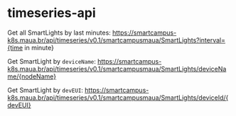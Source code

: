 # timeseries-api

Get all SmartLights by last minutes:
https://smartcampus-k8s.maua.br/api/timeseries/v0.1/smartcampusmaua/SmartLights?interval={time in minute}

Get SmartLight by `deviceName`:
https://smartcampus-k8s.maua.br/api/timeseries/v0.1/smartcampusmaua/SmartLights/deviceName/{nodeName}

Get SmartLight by `devEUI`:
https://smartcampus-k8s.maua.br/api/timeseries/v0.1/smartcampusmaua/SmartLights/deviceId/{devEUI}

